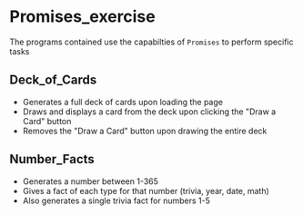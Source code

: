 # Promises_exercise

The programs contained use the capabilties of `Promises` to perform specific tasks  

## Deck_of_Cards

- Generates a full deck of cards upon loading the page  
- Draws and displays a card from the deck upon clicking the "Draw a Card" button
- Removes the "Draw a Card" button upon drawing the entire deck

## Number_Facts

- Generates a number between 1-365
- Gives a fact of each type for that number (trivia, year, date, math)
- Also generates a single trivia fact for numbers 1-5
